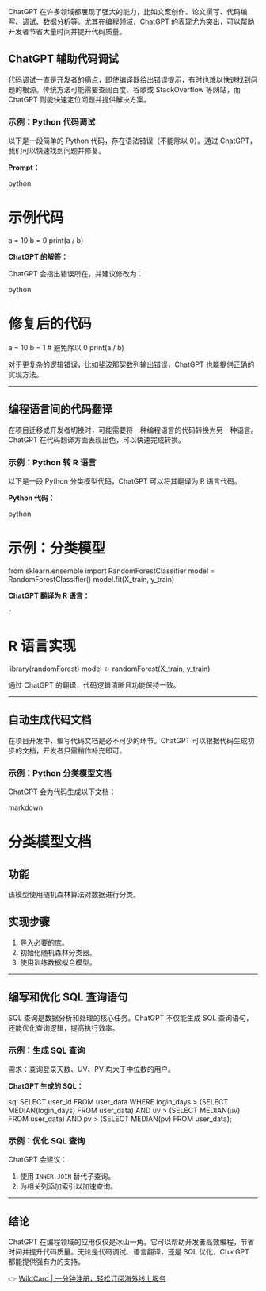 ChatGPT 在许多领域都展现了强大的能力，比如文案创作、论文撰写、代码编写、调试、数据分析等。尤其在编程领域，ChatGPT 的表现尤为突出，可以帮助开发者节省大量时间并提升代码质量。

## ChatGPT 辅助代码调试

代码调试一直是开发者的痛点，即使编译器给出错误提示，有时也难以快速找到问题的根源。传统方法可能需要查阅百度、谷歌或 StackOverflow 等网站，而 ChatGPT 则能快速定位问题并提供解决方案。

### 示例：Python 代码调试

以下是一段简单的 Python 代码，存在语法错误（不能除以 0）。通过 ChatGPT，我们可以快速找到问题并修复。

**Prompt：**

python
# 示例代码
a = 10
b = 0
print(a / b)


**ChatGPT 的解答：**

ChatGPT 会指出错误所在，并建议修改为：

python
# 修复后的代码
a = 10
b = 1  # 避免除以 0
print(a / b)


对于更复杂的逻辑错误，比如斐波那契数列输出错误，ChatGPT 也能提供正确的实现方法。

---

## 编程语言间的代码翻译

在项目迁移或开发者切换时，可能需要将一种编程语言的代码转换为另一种语言。ChatGPT 在代码翻译方面表现出色，可以快速完成转换。

### 示例：Python 转 R 语言

以下是一段 Python 分类模型代码，ChatGPT 可以将其翻译为 R 语言代码。

**Python 代码：**

python
# 示例：分类模型
from sklearn.ensemble import RandomForestClassifier
model = RandomForestClassifier()
model.fit(X_train, y_train)


**ChatGPT 翻译为 R 语言：**

r
# R 语言实现
library(randomForest)
model <- randomForest(X_train, y_train)


通过 ChatGPT 的翻译，代码逻辑清晰且功能保持一致。

---

## 自动生成代码文档

在项目开发中，编写代码文档是必不可少的环节。ChatGPT 可以根据代码生成初步的文档，开发者只需稍作补充即可。

### 示例：Python 分类模型文档

ChatGPT 会为代码生成以下文档：

markdown
# 分类模型文档

## 功能
该模型使用随机森林算法对数据进行分类。

## 实现步骤
1. 导入必要的库。
2. 初始化随机森林分类器。
3. 使用训练数据拟合模型。


---

## 编写和优化 SQL 查询语句

SQL 查询是数据分析和处理的核心任务。ChatGPT 不仅能生成 SQL 查询语句，还能优化查询逻辑，提高执行效率。

### 示例：生成 SQL 查询

需求：查询登录天数、UV、PV 均大于中位数的用户。

**ChatGPT 生成的 SQL：**

sql
SELECT user_id
FROM user_data
WHERE login_days > (SELECT MEDIAN(login_days) FROM user_data)
  AND uv > (SELECT MEDIAN(uv) FROM user_data)
  AND pv > (SELECT MEDIAN(pv) FROM user_data);


### 示例：优化 SQL 查询

ChatGPT 会建议：
1. 使用 `INNER JOIN` 替代子查询。
2. 为相关列添加索引以加速查询。

---

## 结论

ChatGPT 在编程领域的应用仅仅是冰山一角。它可以帮助开发者高效编程，节省时间并提升代码质量。无论是代码调试、语言翻译，还是 SQL 优化，ChatGPT 都能提供强有力的支持。

👉 [WildCard | 一分钟注册，轻松订阅海外线上服务](https://bit.ly/bewildcard)